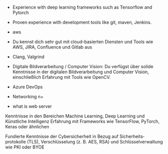- Experience with deep learning frameworks such as Tensorflow and Pytorch
- Proven experience with development tools like git, maven, Jenkins.
- aws 
- Du kennst dich sehr gut mit cloud-basierten Diensten und Tools wie AWS, JIRA, Confluence und Gitlab aus
- Clang, Valgrind

- Digitale Bildverarbeitung / Computer Vision: Du verfügst über solide Kenntnisse in der digitalen Bildverarbeitung und Computer Vision, einschließlich Erfahrung mit Tools wie OpenCV.

- Azure DevOps
- Networking n+
- what is web server 

Kenntnisse in den Bereichen Machine Learning, Deep Learning und Künstliche Intelligenz
Erfahrung mit Frameworks wie TensorFlow, PyTorch, Keras oder ähnlichen


Fundierte Kenntnisse der Cyber­sicherheit in Bezug auf Sicherheits­protokolle (TLS), Ver­schlüsselung (z. B. AES, RSA) und Schlüssel­verwaltung wie PKI oder BYOE